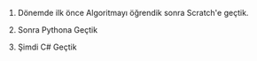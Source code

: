 1. Dönemde ilk önce Algoritmayı öğrendik sonra Scratch'e geçtik.

2. Sonra Pythona Geçtik

3. Şimdi C# Geçtik

